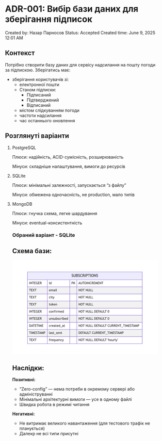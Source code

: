 # ADR-001: Вибір бази даних для зберігання підписок

Created by: Назар Парносов
Status: Accepted 
Created time: June 9, 2025 12:01 AM

## Контекст

Потрібно створити базу даних для сервісу надсилання на пошту погоди за підпискою. Зберігатись має:

- зберігання користувачів зі:
    - електронної пошти
    - Станом підписки:
        - Підписаний
        - Підтверджений
        - Відписаний
    - містом слідкуванням погоди
    - частоти надсилання
    - час останнього оновлення

## Розглянуті варіанти

1. PostgreSQL

   Плюси: надійність, ACID-сумісність, розширюваність

   Мінуси: складніше налаштування, вимоги до ресурсів

2. SQLite

   Плюси: мінімальні залежності, запускається “з файлу”

   Мінуси: обмежена одночасність, не production, мало типів

3. MongoDB

   Плюси: гнучка схема, легке шардування

   Мінуси: eventual-консистентність

   ### Обраний варіант - **SQLite**

   ## Схема бази:

   ![db_photo.png](./db_photo.png)

   ## Наслідки:

   **Позитивні:**

    - “Zero-config” — нема потреби в окремому сервері або адмініструванні
    - Мінімальні архітектурні вимоги — усе в одному файлі
    - Швидка робота в режимі читання

   **Негативні:**

    - Не витримає великого навантаження (для тестового трафік не планується)
    - Далекр не всі типи присутні
